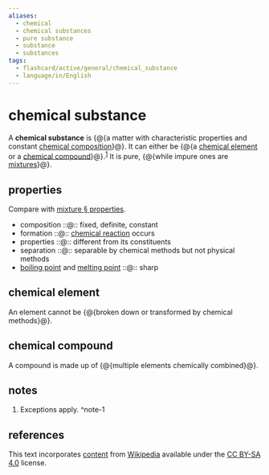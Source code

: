 ```yaml
---
aliases:
  - chemical
  - chemical substances
  - pure substance
  - substance
  - substances
tags:
  - flashcard/active/general/chemical_substance
  - language/in/English
---
```


# chemical substance

A __chemical substance__ is {@{a matter with characteristic properties and constant [chemical composition](chemical%20composition.md)}@}. It can either be {@{a [chemical element](#chemical%20element) or a [chemical compound](#chemical%20compound)}@}.<sup>[1](#^note-1)</sup> It is pure, {@{while impure ones are [mixtures](mixture.md)}@}. <!--SR:!2024-12-28,358,230!2028-11-23,1538,310!2028-06-24,1491,350-->

## properties

Compare with [mixture § properties](mixture.md#properties).

- composition ::@:: fixed, definite, constant <!--SR:!2028-11-18,1534,310!2025-04-23,319,358-->
- formation ::@:: [chemical reaction](chemical%20reaction.md) occurs <!--SR:!2027-10-06,1287,350!2025-04-18,315,358-->
- properties ::@:: different from its constituents <!--SR:!2028-10-18,1490,310!2025-07-02,376,358-->
- separation ::@:: separable by chemical methods but not physical methods <!--SR:!2026-01-01,769,330!2025-03-25,276,338-->
- [boiling point](boiling%20point.md) and [melting point](melting%20point.md) ::@:: sharp <!--SR:!2026-02-14,806,330!2024-12-28,223,338-->

## chemical element

An element cannot be {@{broken down or transformed by chemical methods}@}. <!--SR:!2026-04-11,783,290-->

## chemical compound

A compound is made up of {@{multiple elements chemically combined}@}. <!--SR:!2025-05-15,553,290-->

## notes

1. Exceptions apply. ^note-1

## references

This text incorporates [content](https://en.wikipedia.org/wiki/chemical_substance) from [Wikipedia](Wikipedia.md) available under the [CC BY-SA 4.0](https://creativecommons.org/licenses/by-sa/4.0/) license.
